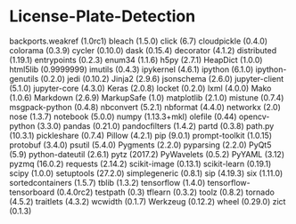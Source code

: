 # License-Plate-Detection

backports.weakref (1.0rc1)
bleach (1.5.0)
click (6.7)
cloudpickle (0.4.0)
colorama (0.3.9)
cycler (0.10.0)
dask (0.15.4)
decorator (4.1.2)
distributed (1.19.1)
entrypoints (0.2.3)
enum34 (1.1.6)
h5py (2.7.1)
HeapDict (1.0.0)
html5lib (0.9999999)
imutils (0.4.3)
ipykernel (4.6.1)
ipython (6.1.0)
ipython-genutils (0.2.0)
jedi (0.10.2)
Jinja2 (2.9.6)
jsonschema (2.6.0)
jupyter-client (5.1.0)
jupyter-core (4.3.0)
Keras (2.0.8)
locket (0.2.0)
lxml (4.0.0)
Mako (1.0.6)
Markdown (2.6.9)
MarkupSafe (1.0)
matplotlib (2.1.0)
mistune (0.7.4)
msgpack-python (0.4.8)
nbconvert (5.2.1)
nbformat (4.4.0)
networkx (2.0)
nose (1.3.7)
notebook (5.0.0)
numpy (1.13.3+mkl)
olefile (0.44)
opencv-python (3.3.0)
pandas (0.21.0)
pandocfilters (1.4.2)
partd (0.3.8)
path.py (10.3.1)
pickleshare (0.7.4)
Pillow (4.2.1)
pip (9.0.1)
prompt-toolkit (1.0.15)
protobuf (3.4.0)
psutil (5.4.0)
Pygments (2.2.0)
pyparsing (2.2.0)
PyQt5 (5.9)
python-dateutil (2.6.1)
pytz (2017.2)
PyWavelets (0.5.2)
PyYAML (3.12)
pyzmq (16.0.2)
requests (2.14.2)
scikit-image (0.13.1)
scikit-learn (0.19.1)
scipy (1.0.0)
setuptools (27.2.0)
simplegeneric (0.8.1)
sip (4.19.3)
six (1.11.0)
sortedcontainers (1.5.7)
tblib (1.3.2)
tensorflow (1.4.0)
tensorflow-tensorboard (0.4.0rc2)
testpath (0.3)
tflearn (0.3.2)
toolz (0.8.2)
tornado (4.5.2)
traitlets (4.3.2)
wcwidth (0.1.7)
Werkzeug (0.12.2)
wheel (0.29.0)
zict (0.1.3)
